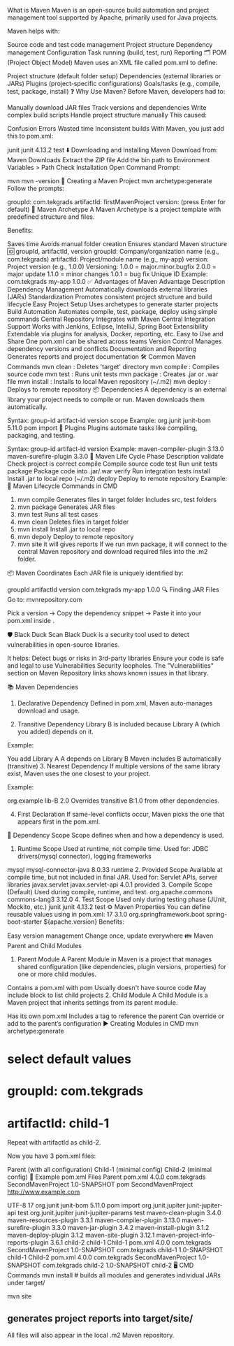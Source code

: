  What is Maven
Maven is an open-source build automation and project management tool supported by Apache, primarily used for Java projects.

Maven helps with:

Source code and test code management
Project structure
Dependency management
Configuration
Task running (build, test, run)
Reporting
🗂️ POM (Project Object Model)
Maven uses an XML file called pom.xml to define:

Project structure (default folder setup)
Dependencies (external libraries or JARs)
Plugins (project-specific configurations)
Goals/tasks (e.g., compile, test, package, install)
❓ Why Use Maven?
Before Maven, developers had to:

Manually download JAR files
Track versions and dependencies
Write complex build scripts
Handle project structure manually
This caused:

Confusion
Errors
Wasted time
Inconsistent builds
With Maven, you just add this to pom.xml:

<dependency>
  <groupId>junit</groupId>
  <artifactId>junit</artifactId>
  <version>4.13.2</version>
  <scope>test</scope>
</dependency>
⬇️ Downloading and Installing Maven
Download from: Maven Downloads
Extract the ZIP file
Add the bin path to Environment Variables > Path
Check Installation
Open Command Prompt:

mvn
mvn -version
🧱 Creating a Maven Project
mvn archetype:generate
Follow the prompts:

groupId: com.tekgrads
artifactId: firstMavenProject
version: (press Enter for default)
🧩 Maven Archetype
A Maven Archetype is a project template with predefined structure and files.

Benefits:

Saves time
Avoids manual folder creation
Ensures standard Maven structure
🆔 groupId, artifactId, version
groupId: Company/organization name (e.g., com.tekgrads)
artifactId: Project/module name (e.g., my-app)
version: Project version (e.g., 1.0.0)
Versioning:
1.0.0 = major.minor.bugfix
2.0.0 = major update
1.1.0 = minor changes
1.0.1 = bug fix
Unique ID Example:
<groupId>com.tekgrads</groupId>
<artifactId>my-app</artifactId>
<version>1.0.0</version>
✅ Advantages of Maven
Advantage	Description
Dependency Management	Automatically downloads external libraries (JARs)
Standardization	Promotes consistent project structure and build lifecycle
Easy Project Setup	Uses archetypes to generate starter projects
Build Automation	Automates compile, test, package, deploy using simple commands
Central Repository	Integrates with Maven Central
Integration Support	Works with Jenkins, Eclipse, IntelliJ, Spring Boot
Extensibility	Extendable via plugins for analysis, Docker, reporting, etc.
Easy to Use and Share	One pom.xml can be shared across teams
Version Control	Manages dependency versions and conflicts
Documentation and Reporting	Generates reports and project documentation
🛠️ Common Maven Commands
mvn clean       : Deletes 'target' directory
mvn compile     : Compiles source code
mvn test        : Runs unit tests
mvn package     : Creates .jar or .war file
mvn install     : Installs to local Maven repository (~/.m2)
mvn deploy      : Deploys to remote repository
📦 Dependencies
A dependency is an external library your project needs to compile or run. Maven downloads them automatically.

Syntax:
<dependencies>
  <dependency>
    <groupId>group-id</groupId>
    <artifactId>artifact-id</artifactId>
    <version>version</version>
    <scope>scope</scope> <!-- Optional -->
  </dependency>
</dependencies>
Example:
<dependencyManagement>
  <dependencies>
    <dependency>
      <groupId>org.junit</groupId>
      <artifactId>junit-bom</artifactId>
      <version>5.11.0</version>
      <type>pom</type>
      <scope>import</scope>
    </dependency>
  </dependencies>
</dependencyManagement>
🔌 Plugins
Plugins automate tasks like compiling, packaging, and testing.

Syntax:
<build>
  <plugins>
    <plugin>
      <groupId>group-id</groupId>
      <artifactId>artifact-id</artifactId>
      <version>version</version>
      <configuration>
        <!-- plugin config -->
      </configuration>
    </plugin>
  </plugins>
</build>
Example:
<build>
  <pluginManagement>
    <plugins>
      <plugin>
        <artifactId>maven-compiler-plugin</artifactId>
        <version>3.13.0</version>
      </plugin>
      <plugin>
        <artifactId>maven-surefire-plugin</artifactId>
        <version>3.3.0</version>
      </plugin>
    </plugins>
  </pluginManagement>
</build>
🔁 Maven Life Cycle
Phase	Description
validate	Check project is correct
compile	Compile source code
test	Run unit tests
package	Package code into .jar/.war
verify	Run integration tests
install	Install .jar to local repo (~/.m2)
deploy	Deploy to remote repository
Example:
🧪 Maven Lifecycle Commands in CMD
1. mvn compile
Generates files in target folder
Includes src, test folders
2. mvn package
Generates JAR files
3. mvn test
Runs all test cases
4. mvn clean
Deletes files in target folder
4. mvn install
Install .jar to local repo
5. mvn depoly
Deploy to remote repository
6. mvn site
it will gives reports
If we run mvn package, it will connect to the central Maven repository and download required files into the .m2 folder.

📦 Maven Coordinates
Each JAR file is uniquely identified by:

groupId
artifactId
version
<groupId>com.tekgrads</groupId>
<artifactId>my-app</artifactId>
<version>1.0.0</version>
🔍 Finding JAR Files
Go to: mvnrepository.com

Pick a version → Copy the dependency snippet → Paste it into your pom.xml inside <dependencies>.

🛡️ Black Duck Scan
Black Duck is a security tool used to detect vulnerabilities in open-source libraries.

It helps:
Detect bugs or risks in 3rd-party libraries
Ensure your code is safe and legal to use
Vulnerabilities
Security loopholes. The "Vulnerabilities" section on Maven Repository links shows known issues in that library.

📚 Maven Dependencies
1. Declarative Dependency
Defined in pom.xml, Maven auto-manages download and usage.

2. Transitive Dependency
Library B is included because Library A (which you added) depends on it.

Example:

You add Library A
A depends on Library B
Maven includes B automatically (transitive)
3. Nearest Dependency
If multiple versions of the same library exist, Maven uses the one closest to your project.

Example:

<dependency> <!-- B:2.0 directly -->
<groupId>org.example</groupId>
<artifactId>lib-B</artifactId>
<version>2.0</version>
</dependency>
Overrides transitive B:1.0 from other dependencies.

4. First Declaration
If same-level conflicts occur, Maven picks the one that appears first in the pom.xml.

📏 Dependency Scope
Scope defines when and how a dependency is used.

1. Runtime Scope
Used at runtime, not compile time. Used for: JDBC drivers(mysql connector), logging frameworks

<dependency>
  <groupId>mysql</groupId>
  <artifactId>mysql-connector-java</artifactId>
  <version>8.0.33</version>
  <scope>runtime</scope>
</dependency>
2. Provided Scope
Available at compile time, but not included in final JAR. Used for: Servlet APIs, server libraries

<dependency>
  <groupId>javax.servlet</groupId>
  <artifactId>javax.servlet-api</artifactId>
  <version>4.0.1</version>
  <scope>provided</scope>
</dependency>
3. Compile Scope (Default)
Used during compile, runtime, and test.

<dependency>
  <groupId>org.apache.commons</groupId>
  <artifactId>commons-lang3</artifactId>
  <version>3.12.0</version>
</dependency>
4. Test Scope
Used only during testing phase (JUnit, Mockito, etc.)

<dependency>
  <groupId>junit</groupId>
  <artifactId>junit</artifactId>
  <version>4.13.2</version>
  <scope>test</scope>
</dependency>
⚙️ Maven Properties
You can define reusable values using <properties> in pom.xml:

<project>
  <properties>
    <java.version>17</java.version>
    <apache.version>3.1.0</apache.version>
  </properties>

  <dependencies>
    <dependency>
      <groupId>org.springframework.boot</groupId>
      <artifactId>spring-boot-starter</artifactId>
      <version>${apache.version}</version>
    </dependency>
  </dependencies>
</project>
Benefits:

Easy version management
Change once, update everywhere
👪 Maven Parent and Child Modules
1. Parent Module
A Parent Module in Maven is a project that manages shared configuration (like dependencies, plugin versions, properties) for one or more child modules.

Contains a pom.xml with <packaging>pom</packaging>
Usually doesn't have source code
May include <modules> block to list child projects
2. Child Module
A Child Module is a Maven project that inherits settings from its parent module.

Has its own pom.xml
Includes a <parent> tag to reference the parent
Can override or add to the parent’s configuration
▶️ Creating Modules in CMD
mvn archetype:generate
# select default values
# groupId: com.tekgrads
# artifactId: child-1
Repeat with artifactId as child-2.

Now you have 3 pom.xml files:

Parent (with all configuration)
Child-1 (minimal config)
Child-2 (minimal config)
🧾 Example pom.xml Files
Parent pom.xml
<project xmlns="http://maven.apache.org/POM/4.0.0"
         xmlns:xsi="http://www.w3.org/2001/XMLSchema-instance"
         xsi:schemaLocation="http://maven.apache.org/POM/4.0.0 http://maven.apache.org/xsd/maven-4.0.0.xsd">
  <modelVersion>4.0.0</modelVersion>
  <groupId>com.tekgrads</groupId>
  <artifactId>SecondMavenProject</artifactId>
  <version>1.0-SNAPSHOT</version>
  <packaging>pom</packaging>
  <name>SecondMavenProject</name>
  <url>http://www.example.com</url>

  <properties>
    <project.build.sourceEncoding>UTF-8</project.build.sourceEncoding>
    <maven.compiler.release>17</maven.compiler.release>
  </properties>

  <dependencyManagement>
    <dependencies>
      <dependency>
        <groupId>org.junit</groupId>
        <artifactId>junit-bom</artifactId>
        <version>5.11.0</version>
        <type>pom</type>
        <scope>import</scope>
      </dependency>
    </dependencies>
  </dependencyManagement>

  <dependencies>
    <dependency>
      <groupId>org.junit.jupiter</groupId>
      <artifactId>junit-jupiter-api</artifactId>
      <scope>test</scope>
    </dependency>
    <dependency>
      <groupId>org.junit.jupiter</groupId>
      <artifactId>junit-jupiter-params</artifactId>
      <scope>test</scope>
    </dependency>
  </dependencies>

  <build>
    <pluginManagement>
      <plugins>
        <plugin>
          <artifactId>maven-clean-plugin</artifactId>
          <version>3.4.0</version>
        </plugin>
        <plugin>
          <artifactId>maven-resources-plugin</artifactId>
          <version>3.3.1</version>
        </plugin>
        <plugin>
          <artifactId>maven-compiler-plugin</artifactId>
          <version>3.13.0</version>
        </plugin>
        <plugin>
          <artifactId>maven-surefire-plugin</artifactId>
          <version>3.3.0</version>
        </plugin>
        <plugin>
          <artifactId>maven-jar-plugin</artifactId>
          <version>3.4.2</version>
        </plugin>
        <plugin>
          <artifactId>maven-install-plugin</artifactId>
          <version>3.1.2</version>
        </plugin>
        <plugin>
          <artifactId>maven-deploy-plugin</artifactId>
          <version>3.1.2</version>
        </plugin>
        <plugin>
          <artifactId>maven-site-plugin</artifactId>
          <version>3.12.1</version>
        </plugin>
        <plugin>
          <artifactId>maven-project-info-reports-plugin</artifactId>
          <version>3.6.1</version>
        </plugin>
      </plugins>
    </pluginManagement>
  </build>

  <modules>
    <module>child-2</module>
    <module>child-1</module>
  </modules>
</project>
Child-1 pom.xml
<project xmlns="http://maven.apache.org/POM/4.0.0"
         xmlns:xsi="http://www.w3.org/2001/XMLSchema-instance"
         xsi:schemaLocation="http://maven.apache.org/POM/4.0.0 http://maven.apache.org/xsd/maven-4.0.0.xsd">
  <modelVersion>4.0.0</modelVersion>
  <parent>
    <groupId>com.tekgrads</groupId>
    <artifactId>SecondMavenProject</artifactId>
    <version>1.0-SNAPSHOT</version>
  </parent>
  <groupId>com.tekgrads</groupId>
  <artifactId>child-1</artifactId>
  <version>1.0-SNAPSHOT</version>
  <name>child-1</name>
</project>
Child-2 pom.xml
<project xmlns="http://maven.apache.org/POM/4.0.0"
         xmlns:xsi="http://www.w3.org/2001/XMLSchema-instance"
         xsi:schemaLocation="http://maven.apache.org/POM/4.0.0 http://maven.apache.org/xsd/maven-4.0.0.xsd">
  <modelVersion>4.0.0</modelVersion>
  <parent>
    <groupId>com.tekgrads</groupId>
    <artifactId>SecondMavenProject</artifactId>
    <version>1.0-SNAPSHOT</version>
  </parent>
  <groupId>com.tekgrads</groupId>
  <artifactId>child-2</artifactId>
  <version>1.0-SNAPSHOT</version>
  <name>child-2</name>
</project>
🖥️ CMD Commands
mvn install
# builds all modules and generates individual JARs under target/

mvn site
## generates project reports into target/site/
All files will also appear in the local .m2 Maven repository.